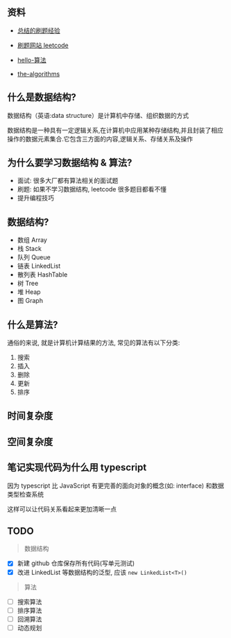## 资料

- [总结的刷题经验](https://leetcode-solution-leetcode-pp.gitbook.io/leetcode-solution/)

- [刷题网站 leetcode](https://leetcode.cn/)

- [hello-算法](https://www.hello-algo.com/)

- [the-algorithms](https://the-algorithms.com/)

## 什么是数据结构?

数据结构（英语:data structure）是计算机中存储、组织数据的方式

数据结构是一种具有一定逻辑关系,在计算机中应用某种存储结构,并且封装了相应操作的数据元素集合.它包含三方面的内容,逻辑关系、存储关系及操作

## 为什么要学习数据结构 & 算法?

- 面试: 很多大厂都有算法相关的面试题
- 刷题: 如果不学习数据结构, leetcode 很多题目都看不懂
- 提升编程技巧

## 数据结构?

- 数组 Array
- 栈 Stack
- 队列 Queue
- 链表 LinkedList
- 散列表 HashTable
- 树 Tree
- 堆 Heap
- 图 Graph

## 什么是算法?

通俗的来说, 就是计算机计算结果的方法, 常见的算法有以下分类:

1. 搜索
2. 插入
3. 删除
4. 更新
5. 排序

## 时间复杂度

## 空间复杂度

## 笔记实现代码为什么用 typescript

因为 typescript 比 JavaScript 有更完善的面向对象的概念(如: interface) 和数据类型检查系统

这样可以让代码关系看起来更加清晰一点

## TODO

> 数据结构

- [x] 新建 github 仓库保存所有代码(写单元测试)
- [x] 改进 LinkedList 等数据结构的泛型, 应该 `new LinkedList<T>()`

> 算法

- [ ] 搜索算法
- [ ] 排序算法
- [ ] 回溯算法
- [ ] 动态规划

